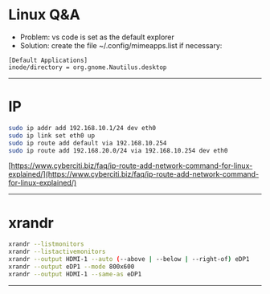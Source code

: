 # Linux Q&A

- Problem: vs code is set as the default explorer
- Solution: create the file ~/.config/mimeapps.list if necessary:

```text
[Default Applications]
inode/directory = org.gnome.Nautilus.desktop
```

----

# IP

```bash
sudo ip addr add 192.168.10.1/24 dev eth0
sudo ip link set eth0 up
sudo ip route add default via 192.168.10.254
sudo ip route add 192.168.20.0/24 via 192.168.10.254 dev eth0
```

[https://www.cyberciti.biz/faq/ip-route-add-network-command-for-linux-explained/](https://www.cyberciti.biz/faq/ip-route-add-network-command-for-linux-explained/)

----

# xrandr

```bash
xrandr --listmonitors
xrandr --listactivemonitors
xrandr --output HDMI-1 --auto (--above | --below | --right-of) eDP1
xrandr --output eDP1 --mode 800x600
xrandr --output HDMI-1 --same-as eDP1
```

----
